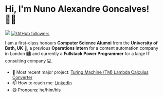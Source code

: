 # Hi, I'm Nuno Alexandre Goncalves! 👋🏿

![](https://komarev.com/ghpvc/?username=NunoAGoncalves) [![GitHub followers](https://img.shields.io/github/followers/n-alex-goncalves?style=social)](https://www.github.com/n-goncalves1)

I am a first-class honours **Computer Science Alumni** from the **University of Bath, UK** 🛀, a previous **Operations Intern** for a content automation company in London :cityscape: and currently a **Fullstack Power Programmer** for a large IT consulting company :computer:. 

- 🌱 Most recent major project: [Turing Machine (TM) Lambda Calculus Converter](https://github.com/n-alex-goncalves/Turing-Machine-Lambda-Calculus-Converter)
- 📫 How to reach me: [LinkedIn](https://www.linkedin.com/in/n-alexandre-goncalves/)
- 😄 Pronouns: he/him/his


